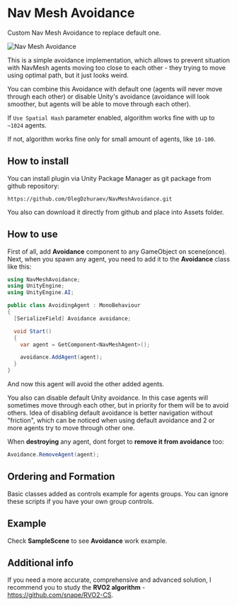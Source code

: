 # Nav Mesh Avoidance
Custom Nav Mesh Avoidance to replace default one. 

![Nav Mesh Avoidance](https://media3.giphy.com/media/cA3Xxd4CnB9TBoIMtG/giphy.gif)

This is a simple avoidance implementation, which allows to prevent situation with NavMesh agents moving too close to each other - they trying to move using optimal path, but it just looks weird. 

You can combine this Avoidance with default one (agents will never move through each other) or disable Unity's avoidance (avoidance will look smoother, but agents will be able to move through each other).

If `Use Spatial Hash` parameter enabled, algorithm works fine with up to `~1024` agents. 

If not, algorithm works fine only for small amount of agents, like `10-100`. 


## How to install
You can install plugin via Unity Package Manager as git package from github repository:

```
https://github.com/OlegDzhuraev/NavMeshAvoidance.git
```

You also can download it directly from github and place into Assets folder.

## How to use
First of all, add **Avoidance** component to any GameObject on scene(once). Next, when you spawn any agent, you need to add it to the **Avoidance** class like this:
```cs
using NavMeshAvoidance;
using UnityEngine;
using UnityEngine.AI;

public class AvoidingAgent : MonoBehaviour
{
  [SerializeField] Avoidance avoidance;

  void Start()
  {
    var agent = GetComponent<NavMeshAgent>();

    avoidance.AddAgent(agent);
  }
}
```

And now this agent will avoid the other added agents.

You also can disable default Unity avoidance. In this case agents will sometimes move through each other, but in priority for them will be to avoid others. Idea of disabling default avoidance is better navigation without "friction", which can be noticed when using default avoidance and 2 or more agents try to move through other one.

When **destroying** any agent, dont forget to **remove it from avoidance** too:

```cs
Avoidance.RemoveAgent(agent);
```

## Ordering and Formation
Basic classes added as controls example for agents groups. You can ignore these scripts if you have your own group controls.

## Example
Check **SampleScene** to see **Avoidance** work example.

## Additional info
If you need a more accurate, comprehensive and advanced solution, I recommend you to study the **RVO2 algorithm** - https://github.com/snape/RVO2-CS.
